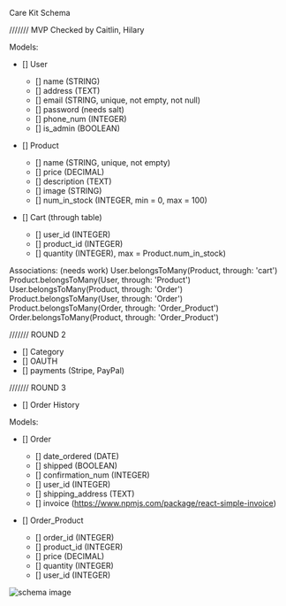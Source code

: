 Care Kit Schema

/////// MVP
Checked by Caitlin, Hilary

Models:
- [] User
  - [] name (STRING)
  - [] address (TEXT)
  - [] email (STRING, unique, not empty, not null)
  - [] password (needs salt)
  - [] phone_num (INTEGER)
  - [] is_admin (BOOLEAN)

- [] Product
  - [] name (STRING, unique, not empty)
  - [] price (DECIMAL)
  - [] description (TEXT)
  - [] image (STRING)
  - [] num_in_stock (INTEGER, min = 0, max = 100)

- [] Cart (through table)
  - [] user_id (INTEGER)
  - [] product_id (INTEGER)
  - [] quantity (INTEGER), max = Product.num_in_stock)

Associations: (needs work)
User.belongsToMany(Product, through: 'cart')
Product.belongsToMany(User, through: 'Product')
User.belongsToMany(Product, through: 'Order')
Product.belongsToMany(User, through: 'Order')
Product.belongsToMany(Order, through: 'Order_Product')
Order.belongsToMany(Product, through: 'Order_Product')


/////// ROUND 2
- [] Category
- [] OAUTH
- [] payments (Stripe, PayPal)

/////// ROUND 3
- [] Order History

Models:
- [] Order
  - [] date_ordered (DATE)
  - [] shipped (BOOLEAN)
  - [] confirmation_num (INTEGER)
  - [] user_id (INTEGER)
  - [] shipping_address (TEXT)
  - [] invoice (https://www.npmjs.com/package/react-simple-invoice)

- [] Order_Product
  - [] order_id (INTEGER)
  - [] product_id (INTEGER)
  - [] price (DECIMAL)
  - [] quantity (INTEGER)
  - [] user_id (INTEGER)

<img
  src="https://drive.google.com/file/d/1J-dOnU9l1kukAp4G6QJMglQU6uH_ZI0Z/view"
  alt="schema image"
/>

